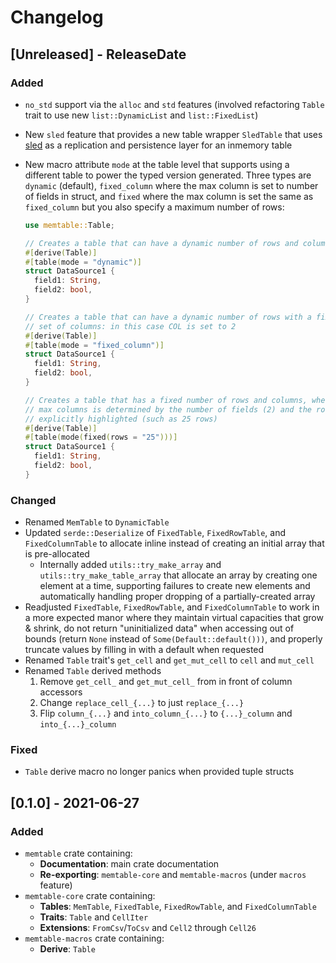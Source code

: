 # Changelog

<!-- next-header -->

## [Unreleased] - ReleaseDate

### Added

- `no_std` support via the `alloc` and `std` features (involved refactoring
  `Table` trait to use new `list::DynamicList` and `list::FixedList`)
- New `sled` feature that provides a new table wrapper `SledTable` that uses
  [sled](https://github.com/spacejam/sled) as a replication and persistence
  layer for an inmemory table
- New macro attribute `mode` at the table level that supports using a different
  table to power the typed version generated. Three types are `dynamic`
  (default), `fixed_column` where the max column is set to number of fields
  in struct, and `fixed` where the max column is set the same as `fixed_column`
  but you also specify a maximum number of rows:

  ```rust
  use memtable::Table;

  // Creates a table that can have a dynamic number of rows and columns
  #[derive(Table)]
  #[table(mode = "dynamic")]
  struct DataSource1 {
    field1: String,
    field2: bool,
  }

  // Creates a table that can have a dynamic number of rows with a fixed
  // set of columns: in this case COL is set to 2
  #[derive(Table)]
  #[table(mode = "fixed_column")]
  struct DataSource1 {
    field1: String,
    field2: bool,
  }

  // Creates a table that has a fixed number of rows and columns, where the
  // max columns is determined by the number of fields (2) and the rows is
  // explicitly highlighted (such as 25 rows)
  #[derive(Table)]
  #[table(mode(fixed(rows = "25")))]
  struct DataSource1 {
    field1: String,
    field2: bool,
  }
  ```

### Changed

- Renamed `MemTable` to `DynamicTable`
- Updated `serde::Deserialize` of `FixedTable`, `FixedRowTable`, and
  `FixedColumnTable` to allocate inline instead of creating an initial array
  that is pre-allocated
    - Internally added `utils::try_make_array` and `utils::try_make_table_array`
      that allocate an array by creating one element at a time, supporting
      failures to create new elements and automatically handling proper
      dropping of a partially-created array
- Readjusted `FixedTable`, `FixedRowTable`, and `FixedColumnTable` to work in
  a more expected manor where they maintain virtual capacities that grow &
  shrink, do not return "uninitialized data" when accessing out of bounds
  (return `None` instead of `Some(Default::default()))`, and properly truncate
  values by filling in with a default when requested
- Renamed `Table` trait's `get_cell` and `get_mut_cell` to `cell` and `mut_cell`
- Renamed `Table` derived methods
    1. Remove `get_cell_` and `get_mut_cell_` from in front of column accessors
    2. Change `replace_cell_{...}` to just `replace_{...}`
    3. Flip `column_{...}` and `into_column_{...}` to `{...}_column` and
       `into_{...}_column`

### Fixed

- `Table` derive macro no longer panics when provided tuple structs

## [0.1.0] - 2021-06-27

### Added

- `memtable` crate containing:
    - **Documentation**: main crate documentation
    - **Re-exporting**: `memtable-core` and `memtable-macros` (under `macros` feature)
- `memtable-core` crate containing:
    - **Tables**: `MemTable`, `FixedTable`, `FixedRowTable`, and `FixedColumnTable`
    - **Traits**: `Table` and `CellIter`
    - **Extensions**: `FromCsv`/`ToCsv` and `Cell2` through `Cell26`
- `memtable-macros` crate containing:
    - **Derive**: `Table`
